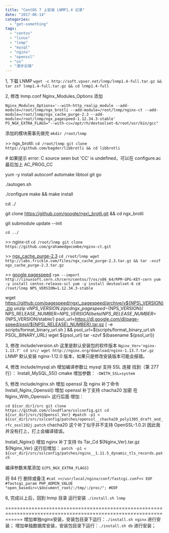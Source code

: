 ```yaml
---
title: "CentOS 7 上安装 LNMP1.4 记录"
date: "2017-06-14"
categories: 
  - "get-something"
tags: 
  - "centos"
  - "linux"
  - "lnmp"
  - "mysql"
  - "nginx"
  - "openssl"
  - "os"
  - "漫步云端"
---
```


1, 下载 LNMP `wget -c http://soft.vpser.net/lnmp/lnmp1.4-full.tar.gz && tar zxf lnmp1.4-full.tar.gz && cd lnmp1.4-full`

2, 修改 lnmp.conf Nginx\_Modules\_Options 添加

`Nginx_Modules_Options='--with-http_realip_module --add-module=/root/lnmp/ngx_brotli --add-module=/root/lnmp/nginx-ct --add-module=/root/lnmp/ngx_cache_purge-2.3 --add-module=/root/lnmp/ngx_pagespeed-1.12.34.3-stable' PS_NGX_EXTRA_FLAGS="--with-cc=/opt/rh/devtoolset-6/root/usr/bin/gcc"`

添加的模块需事先做完 `mkdir /root/lnmp`

\>> ngx\_brotli: `cd /root/lnmp git clone https://github.com/bagder/libbrotli && cd libbrotli`

\# 如果提示 error: C source seen but 'CC' is undefined，可以在 configure.ac 最后加上 AC\_PROG\_CC

yum -y install autoconf automake libtool git go

./autogen.sh

./configure make && make install

cd ../

git clone https://github.com/google/ngx\_brotli.git && cd ngx\_brotli

git submodule update --init

`cd ../`

\>> nginx-ct `cd /root/lnmp git clone https://github.com/grahamedgecombe/nginx-ct.git`

\>> [ngx\_cache\_purge-2.3](https://github.com/FRiCKLE/ngx_cache_purge) `cd /root/lnmp wget http://labs.frickle.com/files/ngx_cache_purge-2.3.tar.gz && tar -xvzf ngx_cache_purge-2.3.tar.gz`

\>> [google pagespeed](https://modpagespeed.com/doc/build_ngx_pagespeed_from_source) `rpm --import http://linuxsoft.cern.ch/cern/centos/7/os/x86_64/RPM-GPG-KEY-cern yum -y install centos-release-scl yum -y install devtoolset-6 cd /root/lnmp NPS_VERSION=1.12.34.3-stable`

wget https://github.com/pagespeed/ngx\_pagespeed/archive/v${NPS\_VERSION}.zip unzip v${NPS\_VERSION}.zip cd ngx\_pagespeed-${NPS\_VERSION}/ NPS\_RELEASE\_NUMBER=${NPS\_VERSION/beta/} NPS\_RELEASE\_NUMBER=${NPS\_VERSION/stable/} psol\_url=https://dl.google.com/dl/page-speed/psol/${NPS\_RELEASE\_NUMBER}.tar.gz \[ -e scripts/format\_binary\_url.sh \] && psol\_url=$(scripts/format\_binary\_url.sh PSOL\_BINARY\_URL) wget ${psol\_url} tar -xzvf $(basename ${psol\_url})

3, 修改 include/version.sh 这里是默认安装包的软件版本 `Nginx_Ver='nginx-1.13.7' cd src/ wget http://nginx.org/download/nginx-1.13.7.tar.gz` LNMP 默认安装 nginx-1.12.0 版本，如果只是修改安装版本可能会报错。

4, 修改 include/mysql.sh 增加编译参数让 mysql 支持 SSL 连接 找到（第 277 行）： Install\_MySQL\_55() cmake 增加参数： `-DWITH_SSL=system`

5, 修改 include/nginx.sh 增加 openssl 及 nginx 补丁命令 Install\_Nginx\_Openssl() 增加 openssl 补丁支持 chacha20 加密 在 Nginx\_With\_Openssl= 这行后面 增加：

`cd ${cur_dir}/src git clone https://github.com/cloudflare/sslconfig.git cd ${cur_dir}/src/${Openssl_Ver} #patch -p1 < ${cur_dir}/src/sslconfig/patches/openssl__chacha20_poly1305_draft_and_rfc_ossl102j.patch` chacha20 这个补丁似乎并不支持 OpenSSL-1.0.2l 因此我并没有打上，打上会编译错误。

Install\_Nginx() 增加 nginx 补丁支持 tls Tar\_Cd ${Nginx\_Ver}.tar.gz ${Nginx\_Ver} 这行后增加： `patch -p1 < ${cur_dir}/src/sslconfig/patches/nginx__1.11.5_dynamic_tls_records.patch`

编译参数末尾添加 `${PS_NGX_EXTRA_FLAGS}`

将 84 行 删除或备注 `#cat >>/usr/local/nginx/conf/fastcgi.conf<< EOF #fastcgi_param PHP_ADMIN_VALUE "open_basedir=\$document_root/:/tmp/:/proc/"; #EOF`

6, 完成以上后，回到 lnmp 目录 运行安装 `./install.sh lnmp`

\================================================================================================================== 增加单独nginx安装，安装包目录下运行：`./install.sh nginx` 进行安装； 增加单独数据库安装，安装包目录下运行：`./install.sh db` 进行安装；
